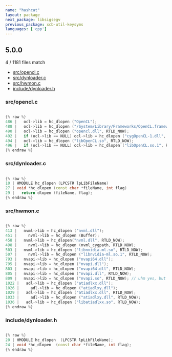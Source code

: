 ```yaml
---
name: "hashcat"
layout: package
next_package: libsigsegv
previous_package: xcb-util-keysyms
languages: ['cpp']
---
```

## 5.0.0
4 / 1181 files match

 - [src/opencl.c](#srcopenclc)
 - [src/dynloader.c](#srcdynloaderc)
 - [src/hwmon.c](#srchwmonc)
 - [include/dynloader.h](#includedynloaderh)

### src/opencl.c

```cpp

{% raw %}
486 |   ocl->lib = hc_dlopen ("OpenCL");
488 |   ocl->lib = hc_dlopen ("/System/Library/Frameworks/OpenCL.framework/OpenCL", RTLD_NOW);
490 |   ocl->lib = hc_dlopen ("opencl.dll", RTLD_NOW);
492 |   if (ocl->lib == NULL) ocl->lib = hc_dlopen ("cygOpenCL-1.dll", RTLD_NOW);
494 |   ocl->lib = hc_dlopen ("libOpenCL.so", RTLD_NOW);
496 |   if (ocl->lib == NULL) ocl->lib = hc_dlopen ("libOpenCL.so.1", RTLD_NOW);
{% endraw %}

```
### src/dynloader.c

```cpp

{% raw %}
10 | HMODULE hc_dlopen (LPCSTR lpLibFileName)
27 | void *hc_dlopen (const char *fileName, int flag)
29 |   return dlopen (fileName, flag);
{% endraw %}

```
### src/hwmon.c

```cpp

{% raw %}
413 |   nvml->lib = hc_dlopen ("nvml.dll");
451 |     nvml->lib = hc_dlopen (Buffer);
458 |   nvml->lib = hc_dlopen("nvml.dll", RTLD_NOW);
498 |     nvml->lib = hc_dlopen (nvml_cygpath, RTLD_NOW);
503 |   nvml->lib = hc_dlopen ("libnvidia-ml.so", RTLD_NOW);
507 |     nvml->lib = hc_dlopen ("libnvidia-ml.so.1", RTLD_NOW);
793 |   nvapi->lib = hc_dlopen ("nvapi64.dll");
795 |   nvapi->lib = hc_dlopen ("nvapi.dll");
803 |   nvapi->lib = hc_dlopen ("nvapi64.dll", RTLD_NOW);
805 |   nvapi->lib = hc_dlopen ("nvapi.dll", RTLD_NOW);
809 |   nvapi->lib = hc_dlopen ("nvapi.so", RTLD_NOW); // uhm yes, but .. yeah
1022 |   adl->lib = hc_dlopen ("atiadlxx.dll");
1026 |     adl->lib = hc_dlopen ("atiadlxy.dll");
1029 |   adl->lib = hc_dlopen ("atiadlxx.dll", RTLD_NOW);
1033 |     adl->lib = hc_dlopen ("atiadlxy.dll", RTLD_NOW);
1036 |   adl->lib = hc_dlopen ("libatiadlxx.so", RTLD_NOW);
{% endraw %}

```
### include/dynloader.h

```cpp

{% raw %}
20 | HMODULE hc_dlopen  (LPCSTR lpLibFileName);
24 | void *hc_dlopen  (const char *fileName, int flag);
{% endraw %}

```
